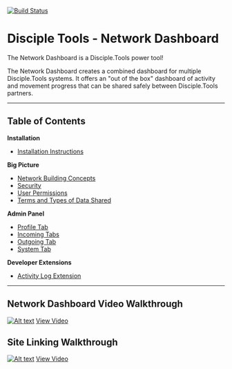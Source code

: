[![Build Status](https://travis-ci.com/DiscipleTools/disciple-tools-network-dashboard.svg?branch=master)](https://travis-ci.org/DiscipleTools/disciple-tools-network-dashboard)

# Disciple Tools - Network Dashboard

The Network Dashboard is a Disciple.Tools power tool!

The Network Dashboard creates a combined dashboard for multiple Disciple.Tools systems. It offers an "out of the box" dashboard of activity and movement progress that can be shared safely between Disciple.Tools partners.

***

## Table of Contents
**Installation**
* [Installation Instructions](https://github.com/DiscipleTools/disciple-tools-network-dashboard/wiki/Installing)

**Big Picture**
* [Network Building Concepts](https://github.com/DiscipleTools/disciple-tools-network-dashboard/wiki/Concepts)
* [Security](https://github.com/DiscipleTools/disciple-tools-network-dashboard/wiki/Security)
* [User Permissions](https://github.com/DiscipleTools/disciple-tools-network-dashboard/wiki/Permissions)
* [Terms and Types of Data Shared](https://github.com/DiscipleTools/disciple-tools-network-dashboard/wiki/Terms-and-Types-of-Data-Shared)

**Admin Panel**
* [Profile Tab](https://github.com/DiscipleTools/disciple-tools-network-dashboard/wiki/Profile-Tab)
* [Incoming Tabs](https://github.com/DiscipleTools/disciple-tools-network-dashboard/wiki/Incoming-Tabs)
* [Outgoing Tab](https://github.com/DiscipleTools/disciple-tools-network-dashboard/wiki/Outgoing-Tab)
* [System Tab](https://github.com/DiscipleTools/disciple-tools-network-dashboard/wiki/System-Tab)

**Developer Extensions**
* [Activity Log Extension](https://github.com/DiscipleTools/disciple-tools-network-dashboard/wiki/Activity-Log-Extension)

***


## Network Dashboard Video Walkthrough

[![Alt text](https://img.youtube.com/vi/Gjt2UvkR13A/maxresdefault.jpg)](https://www.youtube.com/watch?v=Gjt2UvkR13A)
[View Video](https://www.youtube.com/watch?v=Gjt2UvkR13A)

## Site Linking Walkthrough

[![Alt text](https://img.youtube.com/vi/kDw1RYRg9VA/maxresdefault.jpg)](https://www.youtube.com/watch?v=kDw1RYRg9VA)
[View Video](https://www.youtube.com/watch?v=kDw1RYRg9VA)



